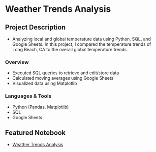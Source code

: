 # Weather Trends Analysis
## Project Description
* Analyzing local and global temperature data using Python, SQL, and Google Sheets. In this project, I compared the temperature trends of Long Beach, CA to the overall global temperature trends.

### Overview
  - Executed SQL queries to retrieve and edit/store data
  - Calculated moving averages using Google Sheets
  - Visualized data using Matplotlib
  
### Languages & Tools
* Python (Pandas, Matplotlib)
* SQL 
* Google Sheets

## Featured Notebook
* [Weather Trends Analysis](https://dpghazi-da-nano.s3.amazonaws.com/Explore_Weather_Trends.pdf)
